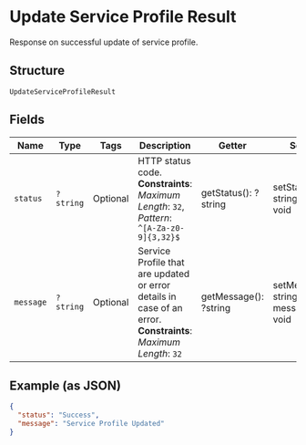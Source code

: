 
# Update Service Profile Result

Response on successful update of service profile.

## Structure

`UpdateServiceProfileResult`

## Fields

| Name | Type | Tags | Description | Getter | Setter |
|  --- | --- | --- | --- | --- | --- |
| `status` | `?string` | Optional | HTTP status code.<br>**Constraints**: *Maximum Length*: `32`, *Pattern*: `^[A-Za-z0-9]{3,32}$` | getStatus(): ?string | setStatus(?string status): void |
| `message` | `?string` | Optional | Service Profile that are updated or error details in case of an error.<br>**Constraints**: *Maximum Length*: `32` | getMessage(): ?string | setMessage(?string message): void |

## Example (as JSON)

```json
{
  "status": "Success",
  "message": "Service Profile Updated"
}
```

